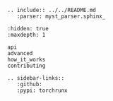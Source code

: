 ```{eval-rst}
.. include:: ../../README.md
   :parser: myst_parser.sphinx_
```

```{toctree}
:hidden: true
:maxdepth: 1

api
advanced
how_it_works
contributing
```

```{eval-rst}
.. sidebar-links::
   :github:
   :pypi: torchrunx
```
